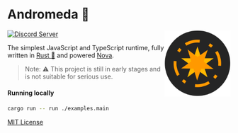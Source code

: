 # Andromeda 🌌
<a href="https://github.com/load1n9/andromeda"><img align="right" src="./assets/andromeda.svg" alt="Andromeda" width="150"/></a>


[![Discord Server](https://img.shields.io/discord/1264947585882259599.svg?logo=discord&style=flat-square)](https://discord.gg/tgjAnX2Ny3)

The simplest JavaScript and TypeScript runtime, fully written in [Rust 🦀](https://www.rust-lang.org/) and powered [Nova](https://trynova.dev/).

> Note: ⚠️ This project is still in early stages and is not suitable for serious use.

#### Running locally

```sh
cargo run -- run ./examples.main
```

[MIT License](./LICENSE.md)
